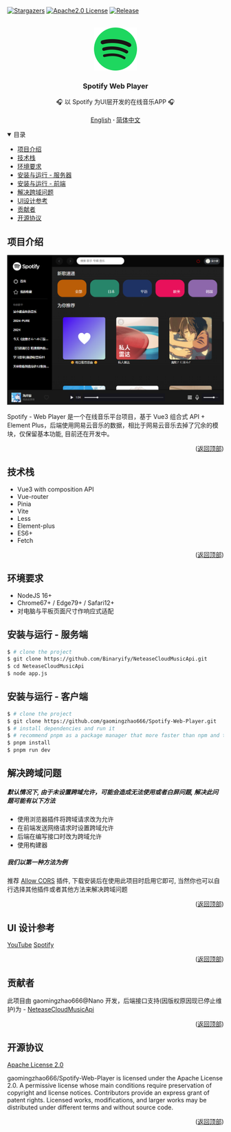 <a name="readme-top"></a>

[![Stargazers][stars-shield]][stars-url]
[![Apache2.0 License][license-shield]][license-url]
[![Release][release-shield]][release-url]

<!-- PROJECT LOGO -->
<br />
<div align="center">
  <a href="https://github.com/gaomingzhao666/Spotify-Web-Player">
    <img src="/public/logo.svg" alt="Logo" width="100" height="100">
  </a>

  <h3 align="center">Spotify Web Player</h3>

  <p align="center">
    🎧 以 Spotify 为UI层开发的在线音乐APP 🎧
    <br />
    <br />
    <a href="https://github.com/gaomingzhao666/Spotify-Web-Player/blob/master/README-EN.md">English</a>
      <strong> · </strong>
    <a href="https://github.com/gaomingzhao666/Spotify-Web-Player/blob/master/README.md">简体中文</a>
  </p>
</div>

<!-- TABLE OF CONTENTS -->
<details open>
  <summary>目录</summary>
  <ul>
    <li><a href="#项目介绍">项目介绍</a> </li>
    <li><a href="#技术栈">技术栈</a></li>
    <li><a href="#环境要求">环境要求</a></li>
    <li><a href="#安装与运行 - 服务器">安装与运行 - 服务器</a></li>
    <li><a href="#安装与运行 - 前端">安装与运行 - 前端</a></li>
    <li><a href="#解决跨域问题">解决跨域问题</a></li>
    <li><a href="#UI设计参考">UI设计参考</a></li>
    <li><a href="#贡献者">贡献者</a></li>
    <li><a href="#开源协议">开源协议</a></li>
  </ul>
</details>

<!-- ABOUT THE PROJECT -->

## 项目介绍

<p align="center">
    <img src="/screenshot/tablet/index.png">
</p>

Spotify - Web Player 是一个在线音乐平台项目，基于 Vue3 组合式 API + Element Plus，后端使用网易云音乐的数据，相比于网易云音乐去掉了冗余的模块，仅保留基本功能, 目前还在开发中。

<p align="right">(<a href="#readme-top">返回顶部</a>)</p>

## 技术栈

- Vue3 with composition API
- Vue-router
- Pinia
- Vite
- Less
- Element-plus
- ES6+
- Fetch

<p align="right">(<a href="#readme-top">返回顶部</a>)</p>

<!-- GETTING STARTED -->

## 环境要求

- NodeJS 16+
- Chrome67+ / Edge79+ / Safari12+
- 对电脑与平板页面尺寸作响应式适配

## 安装与运行 - 服务端

```sh
$ # clone the project
$ git clone https://github.com/Binaryify/NeteaseCloudMusicApi.git
$ cd NeteaseCloudMusicApi
$ node app.js
```

## 安装与运行 - 客户端

```sh
$ # clone the project
$ git clone https://github.com/gaomingzhao666/Spotify-Web-Player.git
$ # install dependencies and run it
$ # recommend pnpm as a package manager that more faster than npm and the grammar is similar with npm
$ pnpm install
$ pnpm run dev
```

## 解决跨域问题

##### 默认情况下, 由于未设置跨域允许，可能会造成无法使用或者白屏问题, 解决此问题可能有以下方法

- 使用浏览器插件将跨域请求改为允许
- 在前端发送网络请求时设置跨域允许
- 后端在编写接口时改为跨域允许
- 使用构建器

##### 我们以第一种方法为例

推荐 [Allow CORS](https://chrome.google.com/webstore/detail/allow-cors-access-control/lhobafahddgcelffkeicbaginigeejlf) 插件, 下载安装后在使用此项目时启用它即可, 当然你也可以自行选择其他插件或者其他方法来解决跨域问题

<p align="right">(<a href="#readme-top">返回顶部</a>)</p>

## UI 设计参考

[YouTube](https://www.youtube.com)
[Spotify](https://www.spotify.com/)

<p align="right">(<a href="#readme-top">返回顶部</a>)</p>

## 贡献者

此项目由 gaomingzhao666@Nano 开发，后端接口支持(因版权原因现已停止维护)为 - [NeteaseCloudMusicApi](https://github.com/Binaryify/NeteaseCloudMusicApi)

<p align="right">(<a href="#readme-top">返回顶部</a>)</p>

<!-- LICENSE -->

## 开源协议

[Apache License 2.0](https://github.com/gaomingzhao666/Spotify-Web-Player/blob/master/LICENSE)

gaomingzhao666/Spotify-Web-Player is licensed under the Apache License 2.0. A permissive license whose main conditions require preservation of copyright and license notices. Contributors provide an express grant of patent rights. Licensed works, modifications, and larger works may be distributed under different terms and without source code.

<p align="right">(<a href="#readme-top">返回顶部</a>)</p>

[stars-shield]: https://img.shields.io/github/stars/gaomingzhao666/Spotify-Web-Player?style=for-the-badge
[stars-url]: https://github.com/gaomingzhao666/Spotify-Web-Player/stargazers
[license-shield]: https://img.shields.io/hexpm/l/apa?style=for-the-badge
[license-url]: https://github.com/gaomingzhao666/Spotify-Web-Player/blob/master/LICENSE
[release-shield]: https://img.shields.io/github/v/release/gaomingzhao666/spotify-web-player?style=for-the-badge
[release-url]: https://github.com/gaomingzhao666/Spotify-Web-Player/releases/tag
